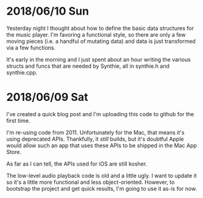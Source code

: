 
# 2018/06/10 Sun

Yesterday night I thought about how to define the basic data structures for the music player.
I'm favoring a functional style, so there are only a few moving pieces (i.e. a handful of
mutating data) and data is just transformed via a few functions.

It's early in the morning and I just spent about an hour writing the various structs
and funcs that are needed by Synthie, all in synthie.h and synthie.cpp.

# 2018/06/09 Sat

I've created a quick blog post and I'm uploading this code to github for the first time.

I'm re-using code from 2011. Unfortunately for the Mac, that means it's using deprecated
APIs. Thankfully, it *still* builds, but it's doubtful Apple would allow such an app that
uses these APIs to be shipped in the Mac App Store.

As far as I can tell, the APIs used for iOS are still kosher.

The low-level audio playback code is old and a little ugly. I want to update it so it's a
little more functional and less object-oriented. However, to bootstrap the project and get
quick results, I'm going to use it as-is for now.

